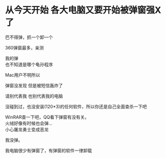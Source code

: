 # 从今天开始 各大电脑又要开始被弹窗强X了


巴不得弹，抓一个卸一个

360弹窗最多，亲测

我的弹<br />
也不知道是哪个龟孙程序<img id="aimg_N6b45" onclick="zoom(this, this.src, 0, 0, 0)" class="zoom" src="https://cdn.jsdelivr.net/gh/hishis/forum-master/public/images/patch.gif" onmouseover="img_onmouseoverfunc(this)" onload="thumbImg(this)" border="0" alt="" />

Mac用户不明所以

<img src="static/image/smiley/yct/022.gif" smilieid="42" border="0" alt="" />弹窗没发现 但是被短信轰炸了

请别代表我 也别代表我的电脑

没碰到过，也没安装(120*3)的任何软件，所以你还是自己全面查杀一下吧

WinRAR查一下吧，QQ看下弹窗有没有关。<br />
火绒好像有时候也会弹...<br />
小心屠龙勇士变成恶龙<img id="aimg_SOvMQ" onclick="zoom(this, this.src, 0, 0, 0)" class="zoom" src="https://cdn.jsdelivr.net/gh/hishis/forum-master/public/images/patch.gif" onmouseover="img_onmouseoverfunc(this)" onload="thumbImg(this)" border="0" alt="" />

我没弹。<img src="static/image/smiley/default/lol.gif" smilieid="12" border="0" alt="" />

我电脑很少有弹窗了，有弹窗的软件一律卸载<img src="static/image/smiley/default/lol.gif" smilieid="12" border="0" alt="" />
